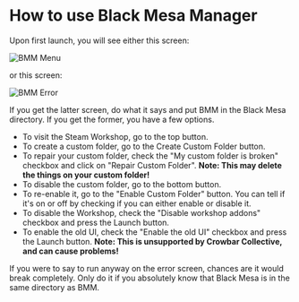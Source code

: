 # How to use Black Mesa Manager

Upon first launch, you will see either this screen:

![BMM Menu](https://i.imgur.com/87GIHzy.png)

or this screen:

![BMM Error](https://i.imgur.com/XVTsBcy.png)

If you get the latter screen, do what it says and put BMM in the Black Mesa directory. If you get the former, you have a few options.

* To visit the Steam Workshop, go to the top button. 
* To create a custom folder, go to the Create Custom Folder button. 
* To repair your custom folder, check the "My custom folder is broken" checkbox and click on "Repair Custom Folder". **Note: This may delete the things on your custom folder!** 
* To disable the custom folder, go to the bottom button. 
* To re-enable it, go to the "Enable Custom Folder" button. You can tell if it's on or off by checking if you can either enable or disable it.
* To disable the Workshop, check the "Disable workshop addons" checkbox and press the Launch button.
* To enable the old UI, check the "Enable the old UI" checkbox and press the Launch button. **Note: This is unsupported by Crowbar Collective, and can cause problems!**

If you were to say to run anyway on the error screen, chances are it would break completely. Only do it if you absolutely know that Black Mesa is in the same directory as BMM.
